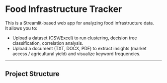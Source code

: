 # Food Infrastructure Tracker

This is a Streamlit-based web app for analyzing food infrastructure data.  
It allows you to:
- Upload a dataset (CSV/Excel) to run clustering, decision tree classification, correlation analysis.
- Upload a document (TXT, DOCX, PDF) to extract insights (market access / agricultural yield) and visualize keyword frequencies.

---

## Project Structure

